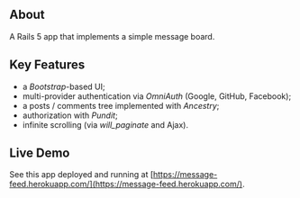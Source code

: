 ## About

A Rails 5 app that implements a simple message board.

## Key Features

- a *Bootstrap*-based UI;
- multi-provider authentication via *OmniAuth* (Google, GitHub, Facebook);
- a posts / comments tree implemented with *Ancestry*;
- authorization with *Pundit*;
- infinite scrolling (via *will_paginate* and Ajax).

## Live Demo

See this app deployed and running at [https://message-feed.herokuapp.com/](https://message-feed.herokuapp.com/).